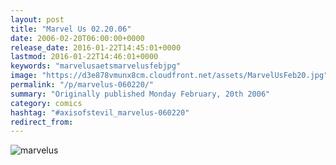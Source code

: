 ```yaml
---
layout: post
title: "Marvel Us 02.20.06"
date: 2006-02-20T06:00:00+0000
release_date: 2016-01-22T14:45:01+0000
lastmod: 2016-01-22T14:46:01+0000
keywords: "marvelusaetsmarvelusfebjpg"
image: "https://d3e878vmunx8cm.cloudfront.net/assets/MarvelUsFeb20.jpg"
permalink: "/p/marvelus-060220/"
summary: "Originally published Monday February, 20th 2006"
category: comics
hashtag: "#axisofstevil_marvelus-060220"
redirect_from:
---
```


![marvelus](https://d3e878vmunx8cm.cloudfront.net/assets/MarvelUsFeb20.jpg)

